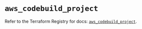 # `aws_codebuild_project`

Refer to the Terraform Registry for docs: [`aws_codebuild_project`](https://registry.terraform.io/providers/hashicorp/aws/6.10.0/docs/resources/codebuild_project).
